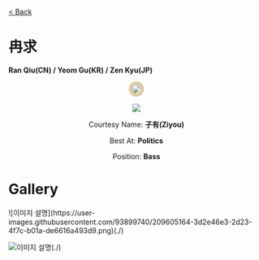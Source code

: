 [< Back](./?page=artist)

# 冉求

**Ran Qiu(CN) / Yeom Gu(KR) / Zen Kyu(JP)**

<p style="text-align:center;"><img src="https://gwansangg.am/hgjs/files/ranqiu.png" style="max-width: 200px; border-radius: 50%; border: 7px solid #E2C8A5;"></p>
<p style="text-align:center;"><img src="https://gwansangg.am/hgjs/files/ranqiu_full.png"></p>

<p style="text-align: center;">Courtesy Name: <b>子有(Ziyou)</b></p>
<p style="text-align: center;">Best At: <b>Politics</b></p>
<p style="text-align: center;">Position: <b>Bass</b></p>

# Gallery

<div class="gallery-container">
  ![이미지 설명](https://user-images.githubusercontent.com/93899740/209605164-3d2e46e3-2d23-4f7c-b01a-de6616a493d9.png)(./)
  
  ![이미지 설명](https://gwansangg.am/hgjs/files/ranqiu_full.png)(./)
  
</div>
